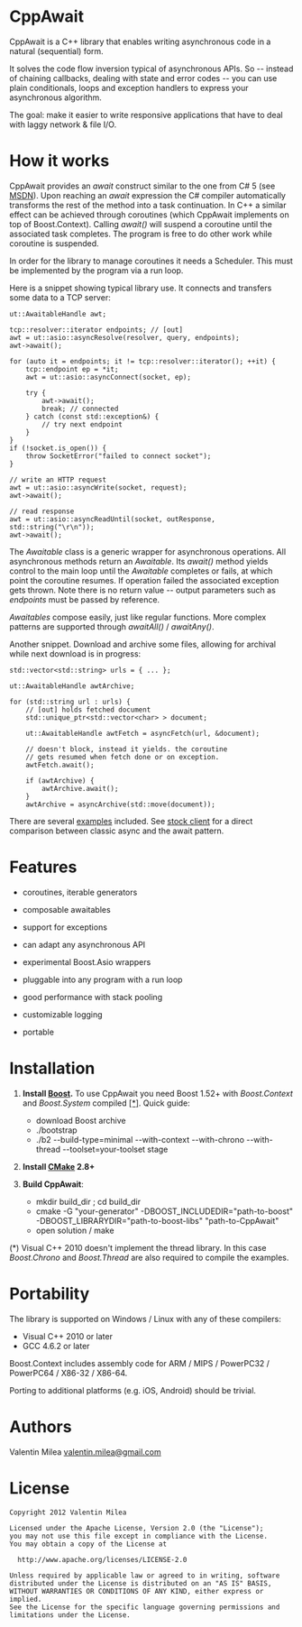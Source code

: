 CppAwait
========

CppAwait is a C++ library that enables writing asynchronous code in a natural (sequential) form.

It solves the code flow inversion typical of asynchronous APIs. So -- instead of chaining callbacks, dealing with state and error codes -- you can use plain conditionals, loops and exception handlers to express your asynchronous algorithm.

The goal: make it easier to write responsive applications that have to deal with laggy network & file I/O.


How it works
============

CppAwait provides an _await_ construct similar to the one from C# 5 (see [MSDN](http://msdn.microsoft.com/en-us/library/hh191443.aspx)). Upon reaching an _await_ expression the C# compiler automatically transforms the rest of the method into a task continuation. In C++ a similar effect can be achieved through coroutines (which CppAwait implements on top of Boost.Context). Calling _await()_ will suspend a coroutine until the associated task completes. The program is free to do other work while coroutine is suspended.

In order for the library to manage coroutines it needs a Scheduler. This must be implemented by the program via a run loop.


Here is a snippet showing typical library use. It connects and transfers some data to a TCP server:

    ut::AwaitableHandle awt;

    tcp::resolver::iterator endpoints; // [out]
    awt = ut::asio::asyncResolve(resolver, query, endpoints);
    awt->await();

    for (auto it = endpoints; it != tcp::resolver::iterator(); ++it) {
        tcp::endpoint ep = *it;
        awt = ut::asio::asyncConnect(socket, ep);

        try {
            awt->await();
            break; // connected
        } catch (const std::exception&) {
            // try next endpoint
        }
    }
    if (!socket.is_open()) {
        throw SocketError("failed to connect socket");
    }

    // write an HTTP request
    awt = ut::asio::asyncWrite(socket, request);
    awt->await();

    // read response
    awt = ut::asio::asyncReadUntil(socket, outResponse, std::string("\r\n"));
    awt->await();

The _Awaitable_ class is a generic wrapper for asynchronous operations. All asynchronous methods return an _Awaitable_. Its _await()_ method yields control to the main loop until the _Awaitable_ completes or fails, at which point the coroutine resumes. If operation failed the associated exception gets thrown. Note there is no return value -- output parameters such as _endpoints_ must be passed by reference.

_Awaitables_ compose easily, just like regular functions. More complex patterns are supported through _awaitAll()_ / _awaitAny()_.


Another snippet. Download and archive some files, allowing for archival while next download is in progress:

    std::vector<std::string> urls = { ... };

    ut::AwaitableHandle awtArchive;

    for (std::string url : urls) {
        // [out] holds fetched document
        std::unique_ptr<std::vector<char> > document;

        ut::AwaitableHandle awtFetch = asyncFetch(url, &document);

        // doesn't block, instead it yields. the coroutine
        // gets resumed when fetch done or on exception.
        awtFetch.await();

        if (awtArchive) {
            awtArchive.await();
        }
        awtArchive = asyncArchive(std::move(document));


There are several [examples](/Examples) included. See [stock client](/Examples/ex_stockClient.cpp) for a direct comparison between classic async and the await pattern.


Features
========

- coroutines, iterable generators

- composable awaitables

- support for exceptions

- can adapt any asynchronous API

- experimental Boost.Asio wrappers

- pluggable into any program with a run loop

- good performance with stack pooling

- customizable logging

- portable


Installation
============

1. __Install [Boost](http://www.boost.org/users/download/).__ To use CppAwait you need Boost 1.52+ with _Boost.Context_ and _Boost.System_ compiled [[*]](#msvc10). Quick guide:

   - download Boost archive
   - ./bootstrap
   - ./b2 --build-type=minimal --with-context --with-chrono --with-thread --toolset=your-toolset stage

2. __Install [CMake](http://www.cmake.org/cmake/resources/software.html) 2.8+__

3. __Build CppAwait__:

   - mkdir build\_dir ; cd build\_dir
   - cmake -G "your-generator" -DBOOST\_INCLUDEDIR="path-to-boost" -DBOOST\_LIBRARYDIR="path-to-boost-libs" "path-to-CppAwait"
   - open solution / make

<a id="msvc10">(*)</a> Visual C++ 2010 doesn't implement the thread library. In this case _Boost.Chrono_ and _Boost.Thread_ are also required to compile the examples.


Portability
===========

The library is supported on Windows / Linux with any of these compilers:

   - Visual C++ 2010 or later
   - GCC 4.6.2 or later

Boost.Context includes assembly code for ARM / MIPS / PowerPC32 / PowerPC64 / X86-32 / X86-64.

Porting to additional platforms (e.g. iOS, Android) should be trivial.



Authors
=======

Valentin Milea <valentin.milea@gmail.com>


License
=======

    Copyright 2012 Valentin Milea

    Licensed under the Apache License, Version 2.0 (the "License");
    you may not use this file except in compliance with the License.
    You may obtain a copy of the License at

      http://www.apache.org/licenses/LICENSE-2.0

    Unless required by applicable law or agreed to in writing, software
    distributed under the License is distributed on an "AS IS" BASIS,
    WITHOUT WARRANTIES OR CONDITIONS OF ANY KIND, either express or implied.
    See the License for the specific language governing permissions and
    limitations under the License.
